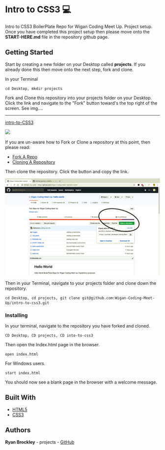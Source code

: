 # Intro to CSS3 :computer:


Intro to CSS3 BoilerPlate Repo for Wigan Coding Meet Up. Project setup. Once you have completed this project setup then please move onto the <b>START-HERE.md</b> file in the repository github page.

## Getting Started

Start by creating a new folder on your Desktop called <b>projects</b>. If you already done this then move onto the next step, fork and clone.

In your Terminal

```
cd Desktop, mkdir projects
```

 Fork and Clone this repository into your projects folder on your Desktop.
 Click the link and navigate to the "Fork" button toward's the top right of the screen. See img....
 ___
 
[intro-to-CSS3](git@github.com:Wigan-Coding-Meet-Up/intro-to-css3.git)


 ![](Images/Forking.png)

 If you are un-aware how to Fork or Clone a repository at this point, then please read:

* [Fork A Repo](https://help.github.com/en/articles/fork-a-repo)
* [Cloning A Repository](https://help.github.com/en/articles/cloning-a-repository)

Then clone the repository. Click the button and copy the link.

 ![](Images/Cloning.png)

 Then in your Terminal, navigate to your projects folder and clone down the repository.

 ```
 cd Desktop, cd projects, git clone git@github.com:Wigan-Coding-Meet-Up/intro-to-css3.git
 ```


### Installing

In your terminal, navigate to the repository you have forked and cloned.

```
CD Desktop, CD projects, CD into-to-css3
```

Then open the Index.html page in the browser.

```
open index.html
```

For Windows users.

```
start index.html
```

You should now see a blank page in the browser with a welcome message.

## Built With

* [HTML5](https://developer.mozilla.org/en-US/docs/Web/Guide/HTML/HTML5) 
* [CSS3](https://developer.mozilla.org/en-US/docs/Web/CSS/CSS3) 

## Authors

**Ryan Brockley** - projects - [GitHub](https://github.com/RyBrockers)
